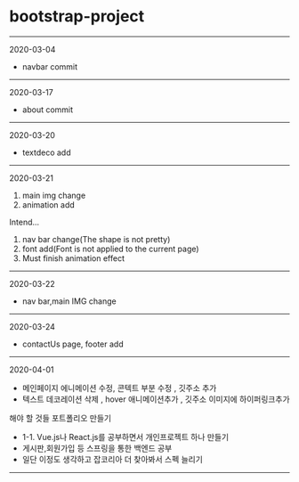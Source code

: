 # bootstrap-project

<hr/>

 2020-03-04
 - navbar commit

 <hr/>

2020-03-17
- about commit

<hr/>

2020-03-20
- textdeco add

<hr/>

2020-03-21
1. main img change 
2. animation add 

Intend...
1. nav bar change(The shape is not pretty)
2. font add(Font is not applied to the current page)
3. Must finish animation effect

<hr/>

2020-03-22 
- nav bar,main IMG change

<hr/>

2020-03-24
- contactUs page, footer add

<hr/>

2020-04-01
- 메인페이지 에니메이션 수정, 콘텍트 부분 수정 , 깃주소 추가
- 텍스트 데코레이션 삭제 , hover 애니메이션추가 , 깃주소 이미지에 하이퍼링크추가

해야 할 것들
포트폴리오 만들기
 + 1-1. Vue.js나 React.js를 공부하면서 개인프로젝트 하나 만들기
 + 게시판,회원가입 등 스프링을 통한 백엔드 공부
 + 일단 이정도 생각하고 잡코리아 더 찾아봐서 스펙 늘리기

<hr/>

